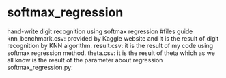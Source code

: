 # softmax_regression
hand-write digit recognition using softmax regression
#files guide
knn_benchmark.csv: provided by Kaggle website and it is the result of digit recognition by KNN algorithm.
result.csv: it is the result of my code using softmax regression method.
theta.csv: it is the result of theta which as we all know is the result of the parameter about regression
softmax_regression.py:
